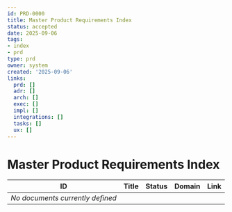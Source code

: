 ```yaml
---
id: PRD-0000
title: Master Product Requirements Index
status: accepted
date: 2025-09-06
tags:
- index
- prd
type: prd
owner: system
created: '2025-09-06'
links:
  prd: []
  adr: []
  arch: []
  exec: []
  impl: []
  integrations: []
  tasks: []
  ux: []
---
```


# Master Product Requirements Index

| ID | Title | Status | Domain | Link |
|---|---|---|---|---|
| *No documents currently defined* |  |  |  |  || PRD-2025-09-08-unknownproduct | Unknown Product | draft |  | ./PRD-2025-09-08-unknownproduct.md |
